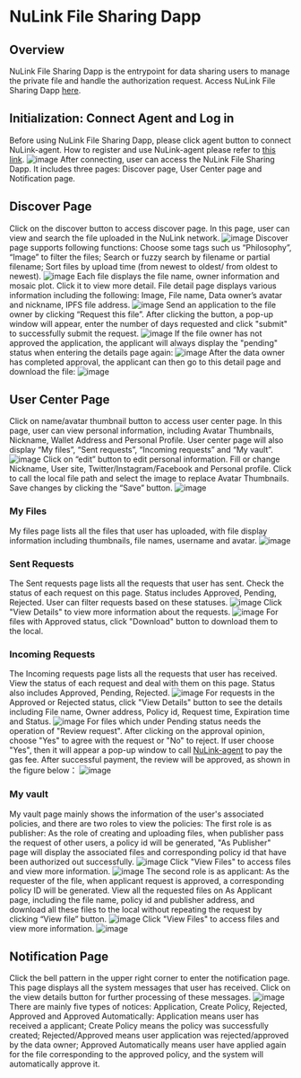 # NuLink File Sharing Dapp

## Overview
NuLink File Sharing Dapp is the entrypoint for data sharing users to manage the private file and handle the authorization request. Access NuLink File Sharing Dapp [here](https://filetransfer.nulink.org/).

## Initialization: Connect Agent and Log in
Before using NuLink File Sharing Dapp, please click agent button to connect NuLink-agent. 
How to register and use NuLink-agent please refer to [this link](https://docs.nulink.org/products/nulink_agent).
 ![image](../miscellaneous/img/login.png)
After connecting, user can access the NuLink File Sharing Dapp. It includes three pages: Discover page, User Center page and Notification page.

## Discover Page
Click on the discover button to access discover page. In this page, user can view and search the file uploaded in the NuLink network. 
![image](../miscellaneous/img/discover.png)
Discover page supports following functions: Choose some tags such us “Philosophy”, “Image” to filter the files; Search or fuzzy search by filename or partial filename; Sort files by upload time (from newest to oldest/ from oldest to newest).
![image](../miscellaneous/img/tags.png)
Each file displays the file name, owner information and mosaic plot. Click it to view more detail. File detail page displays various information including the following: Image, File name, Data owner’s avatar and nickname, IPFS file address. 
![image](../miscellaneous/img/discoverdetails.png)
Send an application to the file owner by clicking “Request this file”.
After clicking the button, a pop-up window will appear, enter the number of days requested and click "submit" to successfully submit the request.
![image](../miscellaneous/img/requestthisfile.png)
If the file owner has not approved the application, the applicant will always display the "pending" status when entering the details page again:
![image](../miscellaneous/img/pending.png)
After the data owner has completed approval, the applicant can then go to this detail page and download the file:
![image](../miscellaneous/img/approved.png)

## User Center Page
Click on name/avatar thumbnail button to access user center page. In this page, user can view personal information, including Avatar Thumbnails, Nickname, Wallet Address and Personal Profile. User center page will also display “My files”, “Sent requests”, “Incoming requests” and “My vault”.
![image](../miscellaneous/img/usercenter.png)
Click on “edit” button to edit personal information. Fill or change Nickname, User site, Twitter/Instagram/Facebook and Personal profile.  Click to call the local file path and select the image to replace Avatar Thumbnails. Save changes by clicking the “Save” button.
![image](../miscellaneous/img/edit.png)

### My Files
My files page lists all the files that user has uploaded, with file display information including thumbnails, file names, username and avatar.
![image](../miscellaneous/img/usercenter.png)

### Sent Requests
The Sent requests page lists all the requests that user has sent. Check the status of each request on this page.
Status includes Approved, Pending, Rejected. User can filter requests based on these statuses. 
![image](../miscellaneous/img/sentrequests.png)
Click "View Details" to view more information about the requests.
![image](../miscellaneous/img/sentrequestsviewdetail.png)
For files with Approved status, click "Download" button to download them to the local.


### Incoming Requests
The Incoming requests page lists all the requests that user has received. View the status of each request and deal with them on this page.
Status also includes Approved, Pending, Rejected. 
![image](../miscellaneous/img/incomingrequests.png)
For requests in the Approved or Rejected status, click "View Details" button to see the details including File name, Owner address, Policy id, Request time, Expiration time and Status.
![image](../miscellaneous/img/incomingrequestsviewdetail.png)
For files which under Pending status needs the operation of "Review request". After clicking on the approval opinion, choose "Yes" to agree with the request or "No" to reject. If user choose "Yes", then it will appear a pop-up window to call [NuLink-agent](https://docs.nulink.org/products/nulink_agent)      to pay the gas fee.  After successful payment, the review will be approved, as shown in the figure below：
![image](../miscellaneous/img/details.png)


### My vault
My vault page mainly shows the information of the user's associated policies, and there are two roles to view the policies: 
The first role is as publisher: As the role of creating and uploading files, when publisher pass the request of other users, a policy id will be generated, "As Publisher" page will display the associated files and corresponding policy id that have been authorized out successfully.
![image](../miscellaneous/img/aspublisher.png)
Click "View Files" to access files and view more information.
![image](../miscellaneous/img/aspublisherviewfiles.png)
The second role is as applicant: As the requester of the file, when applicant request is approved, a corresponding policy ID will be generated. View all the requested files on As Applicant page, including the file name, policy id and publisher address, and download all these files to the local without repeating the request by clicking “View file” button.
![image](../miscellaneous/img/asapplicant.png)
Click "View Files" to access files and view more information.
![image](../miscellaneous/img/asapplicantviewfiles.png)

## Notification Page
Click the bell pattern in the upper right corner to enter the notification page. This page displays all the system messages that user has received. Click on the view details button for further processing of these messages.
![image](../miscellaneous/img/notice.png)
There are mainly five types of notices: Application, Create Policy, Rejected, Approved and Approved Automatically: Application means user has received a applicant; Create Policy means the policy was successfully created; Rejected/Approved means user application was rejected/approved by the data owner; Approved Automatically means user have applied again for the file corresponding to the approved policy, and the system will automatically approve it. 